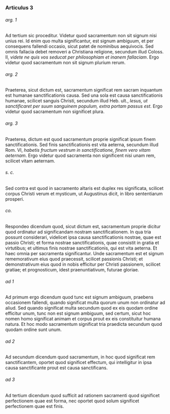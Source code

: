 ### Articulus 3

###### arg. 1
Ad tertium sic proceditur. Videtur quod sacramentum non sit signum nisi unius rei. Id enim quo multa significantur, est signum ambiguum, et per consequens fallendi occasio, sicut patet de nominibus aequivocis. Sed omnis fallacia debet removeri a Christiana religione, secundum illud Coloss. II, *videte ne quis vos seducat per philosophiam et inanem fallaciam*. Ergo videtur quod sacramentum non sit signum plurium rerum.

###### arg. 2
Praeterea, sicut dictum est, sacramentum significat rem sacram inquantum est humanae sanctificationis causa. Sed una sola est causa sanctificationis humanae, scilicet sanguis Christi, secundum illud Heb. ult., *Iesus, ut sanctificaret per suum sanguinem populum, extra portam passus est*. Ergo videtur quod sacramentum non significet plura.

###### arg. 3
Praeterea, dictum est quod sacramentum proprie significat ipsum finem sanctificationis. Sed finis sanctificationis est vita aeterna, secundum illud Rom. VI, *habetis fructum vestrum in sanctificatione, finem vero vitam aeternam*. Ergo videtur quod sacramenta non significent nisi unam rem, scilicet vitam aeternam.

###### s. c.
Sed contra est quod in sacramento altaris est duplex res significata, scilicet corpus Christi verum et mysticum, ut Augustinus dicit, in libro sententiarum prosperi.

###### co.
Respondeo dicendum quod, sicut dictum est, sacramentum proprie dicitur quod ordinatur ad significandam nostram sanctificationem. In qua tria possunt considerari, videlicet ipsa causa sanctificationis nostrae, quae est passio Christi; et forma nostrae sanctificationis, quae consistit in gratia et virtutibus; et ultimus finis nostrae sanctificationis, qui est vita aeterna. Et haec omnia per sacramenta significantur. Unde sacramentum est et signum rememorativum eius quod praecessit, scilicet passionis Christi; et demonstrativum eius quod in nobis efficitur per Christi passionem, scilicet gratiae; et prognosticum, idest praenuntiativum, futurae gloriae.

###### ad 1
Ad primum ergo dicendum quod tunc est signum ambiguum, praebens occasionem fallendi, quando significat multa quorum unum non ordinatur ad aliud. Sed quando significat multa secundum quod ex eis quodam ordine efficitur unum, tunc non est signum ambiguum, sed certum, sicut hoc nomen homo significat animam et corpus prout ex eis constituitur humana natura. Et hoc modo sacramentum significat tria praedicta secundum quod quodam ordine sunt unum.

###### ad 2
Ad secundum dicendum quod sacramentum, in hoc quod significat rem sanctificantem, oportet quod significet effectum, qui intelligitur in ipsa causa sanctificante prout est causa sanctificans.

###### ad 3
Ad tertium dicendum quod sufficit ad rationem sacramenti quod significet perfectionem quae est forma, nec oportet quod solum significet perfectionem quae est finis.

